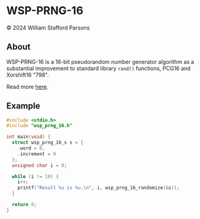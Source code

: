 # WSP-PRNG-16
© 2024 William Stafford Parsons

## About
WSP-PRNG-16 is a 16-bit pseudorandom number generator algorithm as a substantial improvement to standard library `rand()` functions, PCG16 and Xorshift16 "798".

Read more [here](https://williamstaffordparsons.github.io/wsp-prng-16/).

## Example
``` c
#include <stdio.h>
#include "wsp_prng_16.h"

int main(void) {
  struct wsp_prng_16_s s = {
    .word = 0,
    .increment = 0
  };
  unsigned char i = 0;

  while (i != 10) {
    i++;
    printf("Result %u is %u.\n", i, wsp_prng_16_randomize(&s));
  }

  return 0;
}
```
